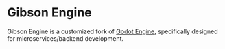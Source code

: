 # Gibson Engine

Gibson Engine is a customized fork of [Godot Engine](https://godotengine.org), specifically designed for microservices/backend development.

